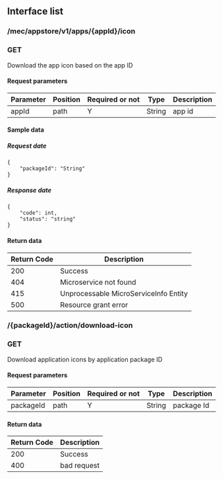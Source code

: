 ## Interface list

### /mec/appstore/v1/apps/{appId}/icon
### GET
Download the app icon based on the app ID
#### Request parameters
|Parameter |Position | Required or not | Type |Description|
|-----|-----|----|------|-----|
|appId | path |Y| String | app id |

#### Sample data
##### Request date
    {
    	"packageId": "String"
    }
##### Response date
    {
    	"code": int,
    	"status": "string"
    }

#### Return data
|Return Code |Description|
|-----|-----|
|200 | Success |
|404 | Microservice not found |
|415 | Unprocessable MicroServiceInfo Entity |
|500 | Resource grant error |



### /{packageId}/action/download-icon
### GET
Download application icons by application package ID
#### Request parameters
|Parameter |Position | Required or not | Type |Description|
|-----|-----|----|------|-----|
|packageId | path |Y| String | package Id |

#### Return data
|Return Code |Description|
|-----|-----|
|200 | Success |
|400 | bad request |